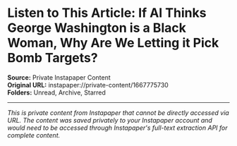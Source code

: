 # Listen to This Article: If AI Thinks George Washington is a Black Woman, Why Are We Letting it Pick Bomb Targets?

**Source:** Private Instapaper Content  
**Original URL:** instapaper://private-content/1667775730  
**Folders:** Unread, Archive, Starred  

---

*This is private content from Instapaper that cannot be directly accessed via URL. The content was saved privately to your Instapaper account and would need to be accessed through Instapaper's full-text extraction API for complete content.*